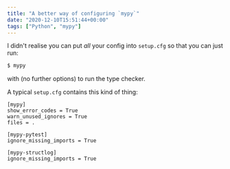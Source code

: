 ```yaml
---
title: "A better way of configuring `mypy`"
date: "2020-12-10T15:51:44+00:00"
tags: ["Python", "mypy"]
---
```


I didn't realise you can put _all_ your config into `setup.cfg` so that you can
just run:

```bash
$ mypy
```

with (no further options) to run the type checker.

A typical `setup.cfg` contains this kind of thing:

```dosini
[mypy]
show_error_codes = True
warn_unused_ignores = True
files = .

[mypy-pytest]
ignore_missing_imports = True

[mypy-structlog]
ignore_missing_imports = True
```




